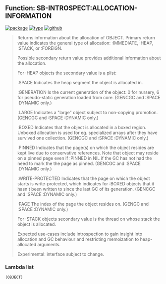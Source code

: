 ## Function: SB-INTROSPECT:ALLOCATION-INFORMATION
[![package](https://img.shields.io/badge/Package-SB--INTROSPECT-5f9ea0.svg?style=social&colorA=999999)](../) [![type](https://img.shields.io/badge/Type-Function-5f9ea0.svg?style=social&colorA=999999)](../#function) [![github](https://img.shields.io/badge/GitHub-View_the_source-5f9ea0.svg?style=social&colorA=999999&logo=github)](https://github.com/sbcl/sbcl/blob/master/contrib/sb-introspect/introspect.lisp/) 

> Returns information about the allocation of OBJECT. Primary return value
> indicates the general type of allocation: :IMMEDIATE, :HEAP, :STACK,
> or :FOREIGN.
> 
> Possible secondary return value provides additional information about the
> allocation.
> 
> For :HEAP objects the secondary value is a plist:
> 
> :SPACE
> Indicates the heap segment the object is allocated in.
> 
> :GENERATION
> Is the current generation of the object: 0 for nursery, 6 for pseudo-static
> generation loaded from core. (GENCGC and :SPACE :DYNAMIC only.)
> 
> :LARGE
> Indicates a "large" object subject to non-copying
> promotion. (GENCGC and :SPACE :DYNAMIC only.)
> 
> :BOXED
> Indicates that the object is allocated in a boxed region. Unboxed
> allocation is used for eg. specialized arrays after they have survived one
> collection. (GENCGC and :SPACE :DYNAMIC only.)
> 
> :PINNED
> Indicates that the page(s) on which the object resides are kept live due
> to conservative references. Note that object may reside on a pinned page
> even if :PINNED in NIL if the GC has not had the need to mark the the page
> as pinned. (GENCGC and :SPACE :DYNAMIC only.)
> 
> :WRITE-PROTECTED
> Indicates that the page on which the object starts is write-protected,
> which indicates for :BOXED objects that it hasn't been written to since
> the last GC of its generation. (GENCGC and :SPACE :DYNAMIC only.)
> 
> :PAGE
> The index of the page the object resides on. (GENGC and :SPACE :DYNAMIC
> only.)
> 
> For :STACK objects secondary value is the thread on whose stack the object is
> allocated.
> 
> Expected use-cases include introspection to gain insight into allocation and
> GC behaviour and restricting memoization to heap-allocated arguments.
> 
> Experimental: interface subject to change.

### Lambda list
```
(OBJECT)
```
